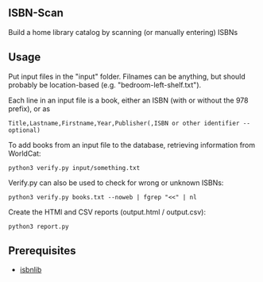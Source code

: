 ## ISBN-Scan

Build a home library catalog by scanning (or manually entering) ISBNs

## Usage

Put input files in the "input" folder. Filnames can be anything, but should probably be location-based (e.g. "bedroom-left-shelf.txt").

Each line in an input file is a book, either an ISBN (with or without the 978 prefix), or as

    Title,Lastname,Firstname,Year,Publisher(,ISBN or other identifier -- optional)

To add books from an input file to the database, retrieving information from WorldCat:

    python3 verify.py input/something.txt

Verify.py can also be used to check for wrong or unknown ISBNs:

    python3 verify.py books.txt --noweb | fgrep "<<" | nl

Create the HTMl and CSV reports (output.html / output.csv):

    python3 report.py

## Prerequisites

* [isbnlib](https://github.com/xlcnd/isbnlib)
